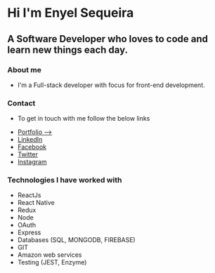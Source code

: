 # Hi I'm Enyel Sequeira
## A Software Developer who loves to code and learn new things each day. 



### About me 

* I'm a Full-stack developer with focus for front-end development. 

### Contact
* To get in touch with me follow the below links 

- [Portfolio --> ](http://fullandstacked.com)
- [LinkedIn](https://www.linkedin.com/in/enyel-sequeira-333a60100/)
- [Facebook](https://www.facebook.com/enyel.sequeira)
- [Twitter](https://twitter.com/EnyelSequeira)
- [Instagram](https://www.instagram.com/enyel_s/?hl=en)



### Technologies I have worked with
*  ReactJs
* React Native
* Redux 
* Node
* OAuth
* Express 
* Databases (SQL, MONGODB, FIREBASE)
* GIT
* Amazon web services
* Testing (JEST, Enzyme)

<!--
**enyelsequeira/enyelsequeira** is a ✨ _special_ ✨ repository because its `README.md` (this file) appears on your GitHub profile.

Here are some ideas to get you started:

- 🔭 I’m currently working on ...
- 🌱 I’m currently learning ...
- 👯 I’m looking to collaborate on ...
- 🤔 I’m looking for help with ...
- 💬 Ask me about ...
- 📫 How to reach me: ...
- 😄 Pronouns: ...
- ⚡ Fun fact: ...
-->
